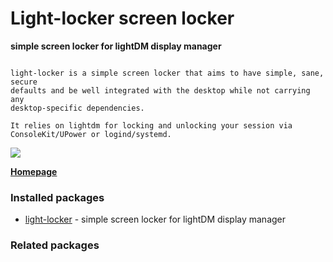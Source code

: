 # Light-locker screen locker

__simple screen locker for lightDM display manager__

```

light-locker is a simple screen locker that aims to have simple, sane, secure
defaults and be well integrated with the desktop while not carrying any
desktop-specific dependencies.

It relies on lightdm for locking and unlocking your session via
ConsoleKit/UPower or logind/systemd.

```

[![](https://screenshots.debian.net/thumbnail/light-locker/)](https://screenshots.debian.net/screenshot/light-locker/)



**[Homepage](https://github.com/the-cavalry/light-locker/)**

### Installed packages

* [light-locker](https://packages.debian.org/stretch/light-locker) - simple screen locker for lightDM display manager

### Related packages

<sub>  </sub>
